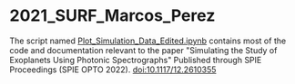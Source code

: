 # 2021_SURF_Marcos_Perez
The script named <a href="https://github.com/MarcosP7635/2021_SURF_Marcos_Perez/blob/main/Plot_Simulation_Data_Edited.ipynb">Plot_Simulation_Data_Edited.ipynb</a> contains most of the code and documentation relevant to the paper "Simulating the Study of Exoplanets Using Photonic Spectrographs" 
Published through SPIE Proceedings (SPIE OPTO 2022). <a href="https://doi.org/10.1117/12.2610355">doi:10.1117/12.2610355</a>

